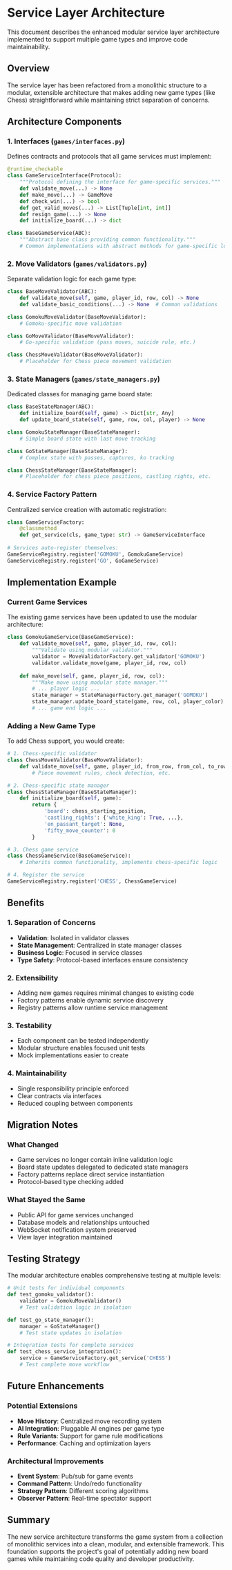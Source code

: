 # Service Layer Architecture

This document describes the enhanced modular service layer architecture implemented to support multiple game types and improve code maintainability.

## Overview

The service layer has been refactored from a monolithic structure to a modular, extensible architecture that makes adding new game types (like Chess) straightforward while maintaining strict separation of concerns.

## Architecture Components

### 1. Interfaces (`games/interfaces.py`)

Defines contracts and protocols that all game services must implement:

```python
@runtime_checkable
class GameServiceInterface(Protocol):
    """Protocol defining the interface for game-specific services."""
    def validate_move(...) -> None
    def make_move(...) -> GameMove  
    def check_win(...) -> bool
    def get_valid_moves(...) -> List[Tuple[int, int]]
    def resign_game(...) -> None
    def initialize_board(...) -> dict

class BaseGameService(ABC):
    """Abstract base class providing common functionality."""
    # Common implementations with abstract methods for game-specific logic
```

### 2. Move Validators (`games/validators.py`)

Separate validation logic for each game type:

```python
class BaseMoveValidator(ABC):
    def validate_move(self, game, player_id, row, col) -> None
    def validate_basic_conditions(...) -> None  # Common validations

class GomokuMoveValidator(BaseMoveValidator):
    # Gomoku-specific move validation

class GoMoveValidator(BaseMoveValidator): 
    # Go-specific validation (pass moves, suicide rule, etc.)

class ChessMoveValidator(BaseMoveValidator):
    # Placeholder for Chess piece movement validation
```

### 3. State Managers (`games/state_managers.py`)

Dedicated classes for managing game board state:

```python
class BaseStateManager(ABC):
    def initialize_board(self, game) -> Dict[str, Any]
    def update_board_state(self, game, row, col, player) -> None

class GomokuStateManager(BaseStateManager):
    # Simple board state with last move tracking

class GoStateManager(BaseStateManager):
    # Complex state with passes, captures, ko tracking

class ChessStateManager(BaseStateManager):
    # Placeholder for chess piece positions, castling rights, etc.
```

### 4. Service Factory Pattern

Centralized service creation with automatic registration:

```python
class GameServiceFactory:
    @classmethod
    def get_service(cls, game_type: str) -> GameServiceInterface
    
# Services auto-register themselves:
GameServiceRegistry.register('GOMOKU', GomokuGameService)
GameServiceRegistry.register('GO', GoGameService) 
```

## Implementation Example

### Current Game Services

The existing game services have been updated to use the modular architecture:

```python
class GomokuGameService(BaseGameService):
    def validate_move(self, game, player_id, row, col):
        """Validate using modular validator."""
        validator = MoveValidatorFactory.get_validator('GOMOKU')
        validator.validate_move(game, player_id, row, col)
    
    def make_move(self, game, player_id, row, col):
        """Make move using modular state manager."""
        # ... player logic ...
        state_manager = StateManagerFactory.get_manager('GOMOKU')
        state_manager.update_board_state(game, row, col, player_color)
        # ... game end logic ...
```

### Adding a New Game Type

To add Chess support, you would create:

```python
# 1. Chess-specific validator
class ChessMoveValidator(BaseMoveValidator):
    def validate_move(self, game, player_id, from_row, from_col, to_row, to_col):
        # Piece movement rules, check detection, etc.

# 2. Chess-specific state manager  
class ChessStateManager(BaseStateManager):
    def initialize_board(self, game):
        return {
            'board': chess_starting_position,
            'castling_rights': {'white_king': True, ...},
            'en_passant_target': None,
            'fifty_move_counter': 0
        }

# 3. Chess game service
class ChessGameService(BaseGameService):
    # Inherits common functionality, implements chess-specific logic

# 4. Register the service
GameServiceRegistry.register('CHESS', ChessGameService)
```

## Benefits

### 1. Separation of Concerns
- **Validation**: Isolated in validator classes
- **State Management**: Centralized in state manager classes  
- **Business Logic**: Focused in service classes
- **Type Safety**: Protocol-based interfaces ensure consistency

### 2. Extensibility  
- Adding new games requires minimal changes to existing code
- Factory patterns enable dynamic service discovery
- Registry patterns allow runtime service management

### 3. Testability
- Each component can be tested independently
- Modular structure enables focused unit tests
- Mock implementations easier to create

### 4. Maintainability
- Single responsibility principle enforced
- Clear contracts via interfaces
- Reduced coupling between components

## Migration Notes

### What Changed
- Game services no longer contain inline validation logic
- Board state updates delegated to dedicated state managers
- Factory patterns replace direct service instantiation
- Protocol-based type checking added

### What Stayed the Same
- Public API for game services unchanged
- Database models and relationships untouched
- WebSocket notification system preserved
- View layer integration maintained

## Testing Strategy

The modular architecture enables comprehensive testing at multiple levels:

```python
# Unit tests for individual components
def test_gomoku_validator():
    validator = GomokuMoveValidator()
    # Test validation logic in isolation

def test_go_state_manager():
    manager = GoStateManager() 
    # Test state updates in isolation

# Integration tests for complete services
def test_chess_service_integration():
    service = GameServiceFactory.get_service('CHESS')
    # Test complete move workflow
```

## Future Enhancements

### Potential Extensions
- **Move History**: Centralized move recording system
- **AI Integration**: Pluggable AI engines per game type
- **Rule Variants**: Support for game rule modifications
- **Performance**: Caching and optimization layers

### Architectural Improvements
- **Event System**: Pub/sub for game events
- **Command Pattern**: Undo/redo functionality
- **Strategy Pattern**: Different scoring algorithms
- **Observer Pattern**: Real-time spectator support

## Summary

The new service architecture transforms the game system from a collection of monolithic services into a clean, modular, and extensible framework. This foundation supports the project's goal of potentially adding new board games while maintaining code quality and developer productivity.
